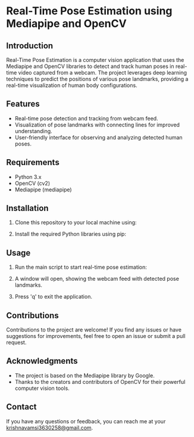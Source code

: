 # Real-Time Pose Estimation using Mediapipe and OpenCV

## Introduction

Real-Time Pose Estimation is a computer vision application that uses the Mediapipe and OpenCV libraries to detect and track human poses in real-time video captured from a webcam. The project leverages deep learning techniques to predict the positions of various pose landmarks, providing a real-time visualization of human body configurations.

## Features

- Real-time pose detection and tracking from webcam feed.
- Visualization of pose landmarks with connecting lines for improved understanding.
- User-friendly interface for observing and analyzing detected human poses.

## Requirements

- Python 3.x
- OpenCV (cv2)
- Mediapipe (mediapipe)

## Installation

1. Clone this repository to your local machine using:

2. Install the required Python libraries using pip:

## Usage

1. Run the main script to start real-time pose estimation:

2. A window will open, showing the webcam feed with detected pose landmarks.

3. Press 'q' to exit the application.

## Contributions

Contributions to the project are welcome! If you find any issues or have suggestions for improvements, feel free to open an issue or submit a pull request.

## Acknowledgments

- The project is based on the Mediapipe library by Google.
- Thanks to the creators and contributors of OpenCV for their powerful computer vision tools.

## Contact

If you have any questions or feedback, you can reach me at your krishnavamsi3630258@gmail.com.
